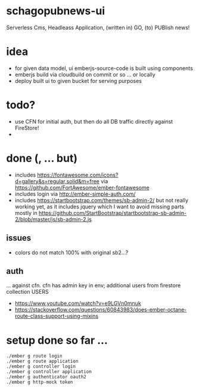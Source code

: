 # schagopubnews-ui
Serverless Cms, Headleass Application, (written in) GO, (to) PUBlish news!

# idea

- for given data model, ui emberjs-source-code is built using components
- emberjs build via cloudbuild on commit or so ... or locally
- deploy built ui to given bucket for serving purposes

# todo?

- use CFN for initial auth, but then do all DB traffic directly against FireStore!
-

# done (, ... but)

- includes https://fontawesome.com/icons?d=gallery&s=regular,solid&m=free via https://github.com/FortAwesome/ember-fontawesome
- includes login via http://ember-simple-auth.com/
- includes https://startbootstrap.com/themes/sb-admin-2/ but not really working yet, as it includes jquery which I want to avoid missing parts mostly in https://github.com/StartBootstrap/startbootstrap-sb-admin-2/blob/master/js/sb-admin-2.js

## issues

- colors do not match 100% with original sb2...?

## auth

... against cfn. cfn has admin key in env; additional users from firestore collection USERS

- https://www.youtube.com/watch?v=e9LGVn0mnuk
- https://stackoverflow.com/questions/60843983/does-ember-octane-route-class-support-using-mixins

# setup done so far ...

```
./ember g route login
./ember g route application
./ember g controller login
./ember g controller application
./ember g authenticator oauth2
./ember g http-mock token
```
